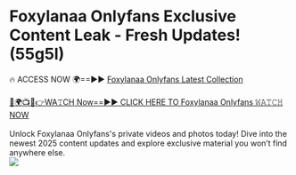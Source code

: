 # Foxylanaa Onlyfans Exclusive Content Leak - Fresh Updates! (55g5l)

🔥 ACCESS NOW 🌍==►► <a href="https://tinyurl.com/kvy9nzfs" rel="nofollow">Foxylanaa Onlyfans Latest Collection</a>
<br><br>
[🔴🌍📺📱👉WA𝚃CH Now==►► CLICK HERE TO Foxylanaa Onlyfans 𝚆𝙰𝚃𝙲𝙷 NOW](https://tinyurl.com/kvy9nzfs)
<br><br>
Unlock Foxylanaa Onlyfans's private videos and photos today! Dive into the newest 2025 content updates and explore exclusive material you won’t find anywhere else.
<br>
<a href="https://tinyurl.com/kvy9nzfs" rel="nofollow" data-target="animated-image.originalLink"><img src="https://camo.githubusercontent.com/8a4f000d20f83aca3bf7ec5f350d767afa0574a8a352519fd8cfa583a6f93a33/68747470733a2f2f692e696d6775722e636f6d2f644a486b345a712e676966" data-canonical-src="https://i.imgur.com/dJHk4Zq.gif" style="max-width: 100%; display: inline-block;" data-target="animated-image.originalImage"></a>
<br>
